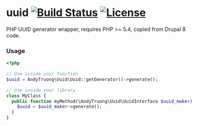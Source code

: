 uuid [![Build Status](https://travis-ci.org/andytruong/uuid.svg?branch=v0.1)](https://travis-ci.org/andytruong/uuid) [![License](https://poser.pugx.org/andytruong/uuid/license.png)](https://packagist.org/packages/andytruong/uuid)
====

PHP UUID generator wrapper, requires PHP >= 5.4, copied from Drupal 8 code.

### Usage

```php
<?php

// Use inside your function
$uuid = AndyTruong\Uuid\Uuid::getGenerator()->generate();

// Use inside your library
class MyClass {
  public function myMethod(\AndyTruong\Uuid\UuidInterface $uuid_maker) {
    $uuid = $uuid_maker->generate();
  }
}
```
